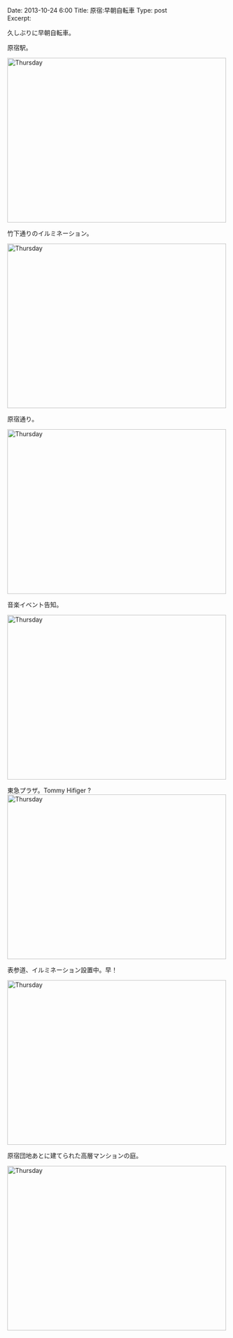 Date: 2013-10-24 6:00
Title: 原宿:早朝自転車
Type: post  
Excerpt:   


久しぶりに早朝自転車。

原宿駅。

<a href="http://www.flickr.com/photos/hdknr/10506721154/" title="Thursday by hidelafoglia, on Flickr"><img src="https://farm8.staticflickr.com/7406/10506721154_ec7030764f.jpg" width="500" height="375" alt="Thursday"></a>


竹下通りのイルミネーション。

<a href="http://www.flickr.com/photos/hdknr/10506899873/" title="Thursday by hidelafoglia, on Flickr"><img src="https://farm3.staticflickr.com/2820/10506899873_9d3272830f.jpg" width="500" height="375" alt="Thursday"></a>


原宿通り。

<a href="http://www.flickr.com/photos/hdknr/10506728244/" title="Thursday by hidelafoglia, on Flickr"><img src="https://farm3.staticflickr.com/2869/10506728244_90317af52b.jpg" width="500" height="375" alt="Thursday"></a>

音楽イベント告知。

<a href="http://www.flickr.com/photos/hdknr/10506703925/" title="Thursday by hidelafoglia, on Flickr"><img src="https://farm4.staticflickr.com/3795/10506703925_ff382b1a04.jpg" width="500" height="375" alt="Thursday"></a>

東急プラザ。Tommy Hifiger ? 
<a href="http://www.flickr.com/photos/hdknr/10506702206/" title="Thursday by hidelafoglia, on Flickr"><img src="https://farm8.staticflickr.com/7397/10506702206_aeaccedcfd.jpg" width="500" height="375" alt="Thursday"></a>

表参道、イルミネーション設置中。早！

<a href="http://www.flickr.com/photos/hdknr/10506709165/" title="Thursday by hidelafoglia, on Flickr"><img src="https://farm6.staticflickr.com/5485/10506709165_33437c274c.jpg" width="500" height="375" alt="Thursday"></a>

原宿団地あとに建てられた高層マンションの庭。

<a href="http://www.flickr.com/photos/hdknr/10506716436/" title="Thursday by hidelafoglia, on Flickr"><img src="https://farm3.staticflickr.com/2847/10506716436_71d10c64e8.jpg" width="500" height="375" alt="Thursday"></a>


